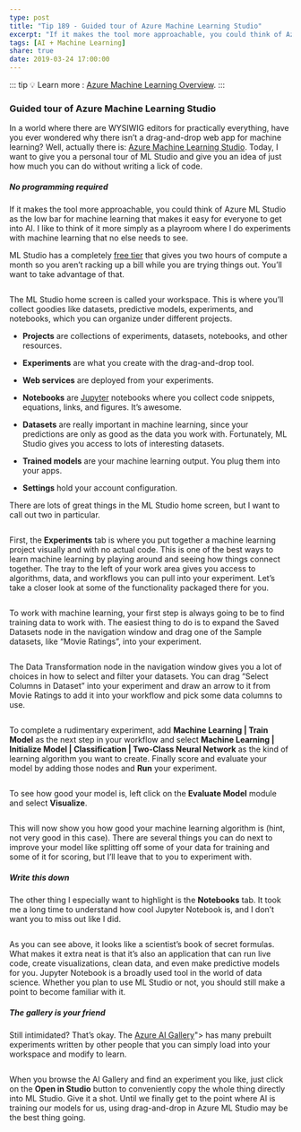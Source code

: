 ```yaml
---
type: post
title: "Tip 189 - Guided tour of Azure Machine Learning Studio"
excerpt: "If it makes the tool more approachable, you could think of Azure ML Studio as the low bar for machine learning that makes it easy for everyone to get into AI. I like to think of it more simply as a playroom where I do experiments with machine learning that no else needs to see."
tags: [AI + Machine Learning]
share: true
date: 2019-03-24 17:00:00
---
```

 
::: tip
:bulb: Learn more : [Azure Machine Learning Overview](https://docs.microsoft.com/azure/machine-learning/service/overview-what-is-azure-ml?WT.mc_id=docs-azuredevtips-azureappsdev).
:::

### Guided tour of Azure Machine Learning Studio

In a world where there are WYSIWIG editors for practically everything, have you ever wondered why there isn’t a drag-and-drop web app for machine learning? Well, actually there is: [Azure Machine Learning Studio](https://studio.azureml.net). Today, I want to give you a personal tour of ML Studio and give you an idea of just how much you can do without writing a lick of code. 

##### No programming required

If it makes the tool more approachable, you could think of Azure ML Studio as the low bar for machine learning that makes it easy for everyone to get into AI. I like to think of it more simply as a playroom where I do experiments with machine learning that no else needs to see. 

ML Studio has a completely [free tier](https://azure.microsoft.com/pricing/details/machine-learning-studio?WT.mc_id=azure-azuredevtips-azureappsdev) that gives you two hours of compute a month so you aren’t racking up a bill while you are trying things out. You’ll want to take advantage of that.
 
<img :src="$withBase('/files/mlstudio_dash.png')">

The ML Studio home screen is called your workspace. This is where you’ll collect goodies like datasets, predictive models, experiments, and notebooks, which you can organize under different projects.

* **Projects** are collections of experiments, datasets, notebooks, and other resources.

* **Experiments** are what you create with the drag-and-drop tool.

* **Web services** are deployed from your experiments.

* **Notebooks** are [Jupyter](https://jupyter.org) notebooks where you collect code snippets, equations, links, and figures. It’s awesome. 

* **Datasets** are really important in machine learning, since your predictions are only as good as the data you work with. Fortunately, ML Studio gives you access to lots of interesting datasets.

* **Trained models** are your machine learning output. You plug them into your apps.

* **Settings** hold your account configuration.

There are lots of great things in the ML Studio home screen, but I want to call out two in particular.

<img :src="$withBase('/files/experiment_dragdrop.gif')">
 
First, the **Experiments** tab is where you put together a machine learning project visually and with no actual code. This is one of the best ways to learn machine learning by playing around and seeing how things connect together. The tray to the left of your work area gives you access to algorithms, data, and workflows you can pull into your experiment. Let’s take a closer look at some of the functionality packaged there for you.

<img :src="$withBase('/files/saved_datasets.png')">
 
To work with machine learning, your first step is always going to be to find training data to work with. The easiest thing to do is to expand the Saved Datasets node in the navigation window and drag one of the Sample datasets, like “Movie Ratings”, into your experiment.

<img :src="$withBase('/files/select_columns.png')">
 
The Data Transformation node in the navigation window gives you a lot of choices in how to select and filter your datasets. You can drag “Select Columns in Dataset” into your experiment and draw an arrow to it from Movie Ratings to add it into your workflow and pick some data columns to use. 

<img :src="$withBase('/files/run_experiment.png')">
 
To complete a rudimentary experiment, add **Machine Learning | Train Model** as the next step in your workflow and select **Machine Learning | Initialize Model | Classification | Two-Class Neural Network** as the kind of learning algorithm you want to create. Finally score and evaluate your model by adding those nodes and **Run** your experiment.

<img :src="$withBase('/files/visualize_evaluation.png')">
 
To see how good your model is, left click on the **Evaluate Model** module and select **Visualize**.

<img :src="$withBase('/files/eval_results.png')">
 
This will now show you how good your machine learning algorithm is (hint, not very good in this case). There are several things you can do next to improve your model like splitting off some of your data for training and some of it for scoring, but I’ll leave that to you to experiment with.

##### Write this down

The other thing I especially want to highlight is the **Notebooks** tab. It took me a long time to understand how cool Jupyter Notebook is, and I don’t want you to miss out like I did.

<img :src="$withBase('/files/jupyter.png')">
 
As you can see above, it looks like a scientist’s book of secret formulas. What makes it extra neat is that it’s also an application that can run live code, create visualizations, clean data, and even make predictive models for you. Jupyter Notebook is a broadly used tool in the world of data science. Whether you plan to use ML Studio or not, you should still make a point to become familiar with it.

##### The gallery is your friend

Still intimidated? That’s okay. The [Azure AI Gallery](https://gallery.azure.ai')"> has many prebuilt experiments written by other people that you can simply load into your workspace and modify to learn.

<img :src="$withBase('/files/gallery_ui.png')">
 
When you browse the AI Gallery and find an experiment you like, just click on the **Open in Studio** button to conveniently copy the whole thing directly into ML Studio. Give it a shot. Until we finally get to the point where AI is training our models for us, using drag-and-drop in Azure ML Studio may be the best thing going.



